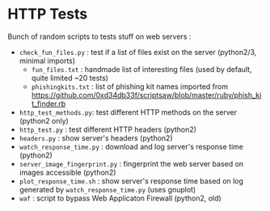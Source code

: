 # HTTP Tests

Bunch of random scripts to tests stuff on web servers :
* `check_fun_files.py` : test if a list of files exist on the server (python2/3, minimal imports)
    * `fun_files.txt` : handmade list of interesting files (used by default, quite limited ~20 tests)
    * `phishingkits.txt` : list of phishing kit names imported from https://github.com/0xd34db33f/scriptsaw/blob/master/ruby/phish_kit_finder.rb
* `http_test_methods.py`: test different HTTP methods on the server (python2 only)
* `http_test.py` : test different HTTP headers (python2)
* `headers.py` : show server's headers (python2)
* `watch_response_time.py` : download and log server's response time (python2)
* `server_image_fingerprint.py` : fingerprint the web server based on images accessible (python2)
* `plot_response_time.sh` : show server's response time based on log generated by `watch_response_time.py` (uses gnuplot)
* `waf` : script to bypass Web Applicaton Firewall (python2, old)

